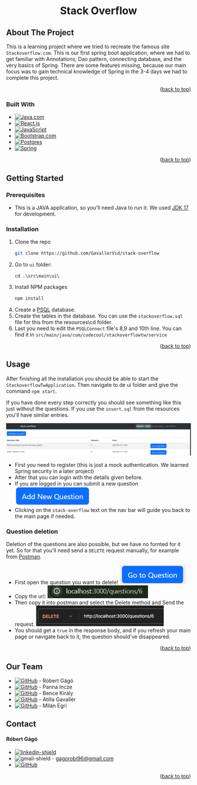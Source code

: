 <!-- Improved compatibility of back to top link: See: https://github.com/othneildrew/Best-README-Template/pull/73 -->
<a name="readme-top"></a>
<!--
*** Thanks for checking out the Best-README-Template. If you have a suggestion
*** that would make this better, please fork the repo and create a pull request
*** or simply open an issue with the tag "enhancement".
*** Don't forget to give the project a star!
*** Thanks again! Now go create something AMAZING! :D

# Stackoverflow TW Project

## General requirements: 
- Create an SQL database to store your data
- Stick to Model View Controller layers (Frontend doesn't do calculations, only displays the data, SQL handles the data manipulation)
- Do the base data features first and add user management later, extend already existing ones if necessary 
- Aim for the code to keep SOLID, OOP and Clean code principles
- Focus on the Java & SQL parts and do minimal frontend as it is not the goal of this project
- Vanilla Javascript and HTML is suggested for frontend, nothing more complicated (like frameworks) is necessary 
- If you need new API endpoints ask mentors to create them for you

-->



<!-- PROJECT SHIELDS -->
<!--
*** I'm using markdown "reference style" links for readability.
*** Reference links are enclosed in brackets [ ] instead of parentheses ( ).
*** See the bottom of this document for the declaration of the reference variables
*** for contributors-url, forks-url, etc. This is an optional, concise syntax you may use.
*** https://www.markdownguide.org/basic-syntax/#reference-style-links
-->

<h1 align="center">Stack Overflow</h1>

<!-- ABOUT THE PROJECT -->
## About The Project

This is a learning project where we tried to recreate the famous site `Stackoverflow.com`. This is our first spring boot
application, where we had to get familiar with Annotations, Dao pattern, connecting database, and the very basics of Spring.
There are some features missing, because our main focus was to gain technical knowledge of Spring in the 3-4 days 
we had to complete this project.
<p align="right">(<a href="#readme-top">back to top</a>)</p>



### Built With
* [![Java.com]][Java-url]
* [![React.js]][React-url]
* [![JavaScript](https://img.shields.io/badge/javascript-%23323330.svg?style=for-the-badge&logo=javascript&logoColor=%23F7DF1E)](https://en.wikipedia.org/wiki/JavaScript)
* [![Bootstrap.com]][Bootstrap-url]
* [![Postgres]][postgre-url]
* [![Spring]][spring-url]
<p align="right">(<a href="#readme-top">back to top</a>)</p>



<!-- GETTING STARTED -->
## Getting Started

### Prerequisites

* This is a JAVA application, so you'll need Java to run it. We used <a href="https://www.oracle.com/java/technologies/javase/jdk17-archive-downloads.html">JDK 17</a>
 for development.

### Installation

1. Clone the repo
   ```sh
   git clone https://github.com/GavallerVid/stack-overflow
   ```
2. Go to `ui` folder:
    ``` 
    cd .\src\main\ui\
    ```
3. Install NPM packages
   ```sh
   npm install
   ```
4. Create a <a href="https://www.postgresql.org/">PSQL</a> database.
5. Create the tables in the database. You can use the `stackoverflow.sql` file for this from the resources\cd folder.
6. Last you need to edit the `PSQLConnect` file's 8,9 and 10th line. You can find it in `src/main/java/com/codecool/stackoverflowtw/service`
   

<p align="right">(<a href="#readme-top">back to top</a>)</p>



<!-- USAGE EXAMPLES -->
## Usage

After finishing all the installation you should be able to start the `StackoverflowTwApplication`.
Then navigate to de ui folder and give the command `npm start`. 

If you have done every step correctly you should see something like this just without the questions. If you use the `insert.sql` from the resources you'll have similar entries.

![img_1.png](src/main/resources/readme/img_1.png)
* First you need to register (this is jost a mock authentication. We learned Spring security in a later project)
* After that you can login with the details given before.
* If you are logged in you can submit a new question ![img.png](src/main/resources/readme/img.png)
* Clicking on the `stack-overflow` text on the nav bar will guide you back to the main page if needed.

### Question deletion 
Deletion of the questions are also possible, but we have no fornted for it yet. So for that you'll need send a `DELETE` request manually, for example from <a href="https://www.postman.com/">Postman</a>. 
* First open the question you want to delete!
![img_2.png](src/main/resources/readme/img_2.png)
* Copy the url: ![img_3.png](src/main/resources/readme/img_3.png)
* Then copy it into postman and select the Delete method and Send the request.
![img_4.png](src/main/resources/readme/img_4.png)
* You should get a `true` in the response body, and if you refresh your main page or navigate back to it,
the question should've disappeared.
<p align="right">(<a href="#readme-top">back to top</a>)</p>

## Our Team
* [![GitHub](https://img.shields.io/badge/github-%23121011.svg?style=for-the-badge&logo=github&logoColor=white)](https://github.com/GagoRobi) - Róbert Gágó <br/>
* [![GitHub](https://img.shields.io/badge/github-%23121011.svg?style=for-the-badge&logo=github&logoColor=white)](https://github.com/pannaincze) - Panna Incze<br/>
* [![GitHub](https://img.shields.io/badge/github-%23121011.svg?style=for-the-badge&logo=github&logoColor=white)](https://github.com/breezh) - Bence Király<br/>
* [![GitHub](https://img.shields.io/badge/github-%23121011.svg?style=for-the-badge&logo=github&logoColor=white)](https://github.com/GavallerVid) - Atilla Gavallér<br/>
* [![GitHub](https://img.shields.io/badge/github-%23121011.svg?style=for-the-badge&logo=github&logoColor=white)](https://github.com/MilanEgri) - Milán Egri<br/>

<!-- CONTACT -->
## Contact

#### Róbert Gágó
* [![linkedin-shield]][linkedin-url] <br/>
* ![gmail-shield] - gagorobi96@gmail.com
* [![GitHub](https://img.shields.io/badge/github-%23121011.svg?style=for-the-badge&logo=github&logoColor=white)](https://github.com/GagoRobi)
<p align="right">(<a href="#readme-top">back to top</a>)</p>


<!-- MARKDOWN LINKS & IMAGES -->
<!-- https://www.markdownguide.org/basic-syntax/#reference-style-links -->
[contributors-shield]: https://img.shields.io/github/contributors/github_username/repo_name.svg?style=for-the-badge
[contributors-url]: https://github.com/github_username/repo_name/graphs/contributors
[forks-shield]: https://img.shields.io/github/forks/github_username/repo_name.svg?style=for-the-badge
[forks-url]: https://github.com/github_username/repo_name/network/members
[stars-shield]: https://img.shields.io/github/stars/github_username/repo_name.svg?style=for-the-badge
[stars-url]: https://github.com/github_username/repo_name/stargazers
[issues-shield]: https://img.shields.io/github/issues/github_username/repo_name.svg?style=for-the-badge
[issues-url]: https://github.com/github_username/repo_name/issues
[license-shield]: https://img.shields.io/github/license/github_username/repo_name.svg?style=for-the-badge
[license-url]: https://github.com/github_username/repo_name/blob/master/LICENSE.txt
[product-screenshot]: images/screenshot.png
[Next.js]: https://img.shields.io/badge/next.js-000000?style=for-the-badge&logo=nextdotjs&logoColor=white
[Next-url]: https://nextjs.org/
[React.js]: https://img.shields.io/badge/React-20232A?style=for-the-badge&logo=react&logoColor=61DAFB
[React-url]: https://reactjs.org/
[Vue.js]: https://img.shields.io/badge/Vue.js-35495E?style=for-the-badge&logo=vuedotjs&logoColor=4FC08D
[Vue-url]: https://vuejs.org/
[Angular.io]: https://img.shields.io/badge/Angular-DD0031?style=for-the-badge&logo=angular&logoColor=white
[Angular-url]: https://angular.io/
[Svelte.dev]: https://img.shields.io/badge/Svelte-4A4A55?style=for-the-badge&logo=svelte&logoColor=FF3E00
[Svelte-url]: https://svelte.dev/
[Laravel.com]: https://img.shields.io/badge/Laravel-FF2D20?style=for-the-badge&logo=laravel&logoColor=white
[Laravel-url]: https://laravel.com
[Bootstrap.com]: https://img.shields.io/badge/Bootstrap-563D7C?style=for-the-badge&logo=bootstrap&logoColor=white
[Bootstrap-url]: https://getbootstrap.com
[JQuery.com]: https://img.shields.io/badge/jQuery-0769AD?style=for-the-badge&logo=jquery&logoColor=white
[JQuery-url]: https://jquery.com
[linkedin-shield]: https://img.shields.io/badge/-LinkedIn-black.svg?style=for-the-badge&logo=linkedin&colorB=555
[linkedin-url]: https://www.linkedin.com/in/robert-gago-cc/
[gmail-shield]: https://img.shields.io/badge/Gmail-D14836?style=for-the-badge&logo=gmail&logoColor=white
[Next.js]: https://img.shields.io/badge/next.js-000000?style=for-the-badge&logo=nextdotjs&logoColor=white
[Next-url]: https://nextjs.org/
[React.js]: https://img.shields.io/badge/React-20232A?style=for-the-badge&logo=react&logoColor=61DAFB
[React-url]: https://reactjs.org/
[Bootstrap.com]: https://img.shields.io/badge/Bootstrap-563D7C?style=for-the-badge&logo=bootstrap&logoColor=white
[Bootstrap-url]: https://getbootstrap.com
[Java.com]: https://img.shields.io/badge/java-%23ED8B00.svg?style=for-the-badge&logo=openjdk&logoColor=white
[Java-url]: https://www.java.com/en/
[JavaScript]:https://img.shields.io/badge/javascript-%23323330.svg?style=for-the-badge&logo=javascript&logoColor=%23F7DF1E
[Postgres]:https://img.shields.io/badge/postgres-%23316192.svg?style=for-the-badge&logo=postgresql&logoColor=white
[postgre-url]:https://www.postgresql.org/
[MongoDB]:https://img.shields.io/badge/MongoDB-%234ea94b.svg?style=for-the-badge&logo=mongodb&logoColor=white
[mongo-url]:https://www.mongodb.com/
[Spring]:https://img.shields.io/badge/spring-%236DB33F.svg?style=for-the-badge&logo=spring&logoColor=white
[spring-url]:https://spring.io/